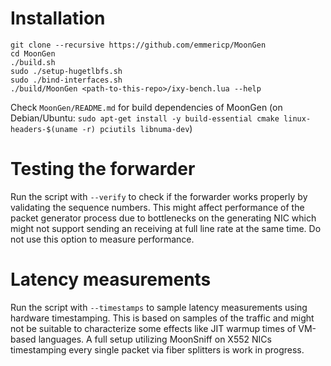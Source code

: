 Installation
============

```
git clone --recursive https://github.com/emmericp/MoonGen
cd MoonGen
./build.sh
sudo ./setup-hugetlbfs.sh
sudo ./bind-interfaces.sh
./build/MoonGen <path-to-this-repo>/ixy-bench.lua --help
```

Check `MoonGen/README.md` for build dependencies of MoonGen (on Debian/Ubuntu: `sudo apt-get install -y build-essential cmake linux-headers-$(uname -r) pciutils libnuma-dev`)

Testing the forwarder
=====================

Run the script with `--verify` to check if the forwarder works properly by validating the sequence numbers.
This might affect performance of the packet generator process due to bottlenecks on the generating NIC which might not support sending an receiving at full line rate at the same time.
Do not use this option to measure performance.

Latency measurements
====================

Run the script with `--timestamps` to sample latency measurements using hardware timestamping.
This is based on samples of the traffic and might not be suitable to characterize some effects like JIT warmup times of VM-based languages.
A full setup utilizing MoonSniff on X552 NICs timestamping every single packet via fiber splitters is work in progress.
